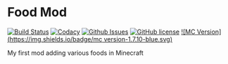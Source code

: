 # Food Mod

[![Build Status](https://travis-ci.org/firecrafty/FoodMod.svg?branch=develop)](https://travis-ci.org/firecrafty/FoodMod)
[![Codacy](https://img.shields.io/codacy/9d85640a67bf44a1b9a6e2499412c3a2.svg)](https://www.codacy.com/app/bluer2288/FoodMod)
[![Github Issues](http://githubbadges.herokuapp.com/firecrafty/FoodMod/issues.svg)](https://github.com/firecrafty/FoodMod/issues)
[![GitHub license](https://img.shields.io/github/license/firecrafty/FoodMod.svg)](https://github.com/firecrafty/FoodMod/blob/master/LICENSE.md)
[![MC Version](https://img.shields.io/badge/mc version-1.7.10-blue.svg)]()

My first mod adding various foods in Minecraft
